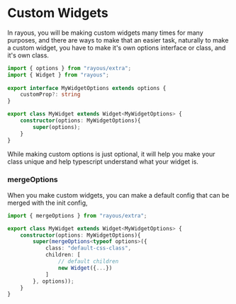 # Custom Widgets
In rayous, you will be making custom widgets many times for many purposes, and there are ways to make that an easier task, naturally to make a custom widget, you have to make it's own options interface or class, and it's own class.

```ts
import { options } from "rayous/extra";
import { Widget } from "rayous";
 
export interface MyWidgetOptions extends options {
	customProp?: string
}

export class MyWidget extends Widget<MyWidgetOptions> {
	constructor(options: MyWidgetOptions){
		super(options);
	}
}
```

While making custom options is just optional, it will help you make your class unique and help typescript understand what your widget is.

### mergeOptions
When you make custom widgets, you can make a default config that can be merged with the init config, 

```ts
import { mergeOptions } from "rayous/extra";

export class MyWidget extends Widget<MyWidgetOptions> {
	constructor(options: MyWidgetOptions){
		super(mergeOptions<typeof options>({
			class: "default-css-class",
			children: [
				// default children
				new Widget({...})
			]
		}, options));
	}
}
```